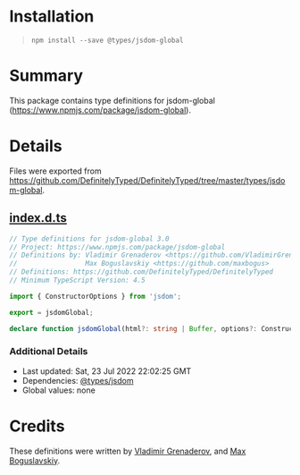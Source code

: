 # Installation
> `npm install --save @types/jsdom-global`

# Summary
This package contains type definitions for jsdom-global (https://www.npmjs.com/package/jsdom-global).

# Details
Files were exported from https://github.com/DefinitelyTyped/DefinitelyTyped/tree/master/types/jsdom-global.
## [index.d.ts](https://github.com/DefinitelyTyped/DefinitelyTyped/tree/master/types/jsdom-global/index.d.ts)
````ts
// Type definitions for jsdom-global 3.0
// Project: https://www.npmjs.com/package/jsdom-global
// Definitions by: Vladimir Grenaderov <https://github.com/VladimirGrenaderov>,
//                 Max Boguslavskiy <https://github.com/maxbogus>
// Definitions: https://github.com/DefinitelyTyped/DefinitelyTyped
// Minimum TypeScript Version: 4.5

import { ConstructorOptions } from 'jsdom';

export = jsdomGlobal;

declare function jsdomGlobal(html?: string | Buffer, options?: ConstructorOptions): () => void;

````

### Additional Details
 * Last updated: Sat, 23 Jul 2022 22:02:25 GMT
 * Dependencies: [@types/jsdom](https://npmjs.com/package/@types/jsdom)
 * Global values: none

# Credits
These definitions were written by [Vladimir Grenaderov](https://github.com/VladimirGrenaderov), and [Max Boguslavskiy](https://github.com/maxbogus).
